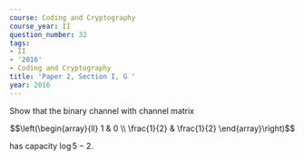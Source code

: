 ```yaml
---
course: Coding and Cryptography
course_year: II
question_number: 32
tags:
- II
- '2016'
- Coding and Cryptography
title: 'Paper 2, Section I, G '
year: 2016
---
```




Show that the binary channel with channel matrix

$$\left(\begin{array}{ll}
1 & 0 \\
\frac{1}{2} & \frac{1}{2}
\end{array}\right)$$

has capacity $\log 5-2$.